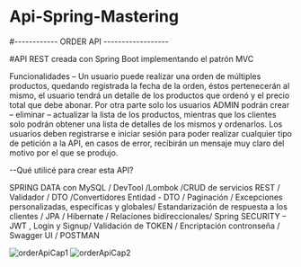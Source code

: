 # Api-Spring-Mastering

#------------ ORDER API ------------------

#API REST creada con Spring Boot implementando el patrón MVC 

Funcionalidades – Un usuario puede realizar una orden de múltiples productos, quedando registrada la fecha de la orden, éstos pertenecerán al mismo, 
el usuario tendrá un detalle de los productos que ordenó y el precio total que debe abonar.
Por otra parte solo los usuarios ADMIN podrán crear – eliminar – actualizar la lista de los productos,
mientras que los clientes solo podrán obtener una lista de detalles de los mismos y ordenarlos.
Los usuarios deben registrarse e iniciar sesión para poder realizar cualquier tipo de petición a la API,
en casos de error, recibirán un mensaje muy claro del motivo por el que se produjo. 

--Qué utilicé para crear esta API? 

SPRING DATA con MySQL / DevTool /Lombok /CRUD de servicios REST / Validador /
DTO /Convertidores Entidad - DTO / Paginación / Excepciones personalizadas, específicas y globales/
Estandarización de respuesta a los clientes / JPA / Hibernate / Relaciones bidireccionales/
Spring SECURITY – JWT , Login y Signup/ Validación de TOKEN / Encriptación  contronseña / Swagger UI / POSTMAN

![orderApiCap1](https://user-images.githubusercontent.com/86859904/160519473-3875059a-bf0d-4161-aa7c-a96379c116f0.PNG)
![orderApiCap2](https://user-images.githubusercontent.com/86859904/160519493-7f60a8db-546a-40e8-8867-856c3d1b7377.PNG)
